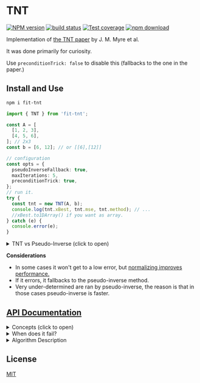 # TNT

[![NPM version][npm-image]][npm-url]
[![build status][ci-image]][ci-url]
[![Test coverage][codecov-image]][codecov-url]
[![npm download][download-image]][download-url]

<!--
[![DOI](https://zenodo.org/badge/DOI/[DOINUMBER]/zenodo.8189402.svg)](https://doi.org/[DOINUMBER]/zenodo.8189402) -->

Implementation of [the TNT paper](https://ieeexplore.ieee.org/abstract/document/8425520) by J. M. Myre et al.

It was done primarily for curiosity.

Use `preconditionTrick: false` to disable this (fallbacks to the one in the paper.)

## Install and Use

```bash
npm i fit-tnt
```

```ts
import { TNT } from 'fit-tnt';

const A = [
  [1, 2, 3],
  [4, 5, 6],
]; // 2x3
const b = [6, 12]; // or [[6],[12]]

// configuration
const opts = {
  pseudoInverseFallback: true,
  maxIterations: 5,
  preconditionTrick: true,
};
// run it.
try {
  const tnt = new TNT(A, b);
  console.log(tnt.xBest, tnt.mse, tnt.method); // ...
  //xBest.to1DArray() if you want as array.
} catch (e) {
  console.error(e);
}
```

<details>

<summary>TNT vs Pseudo-Inverse (click to open)</summary>

The smaller the **rows/columns** ratio, the more one should use the
pseudo inverse method (currently this `criticalRatio` is set to 1/10)

```
DIMENSIONS:  500 200

// first comes error at each exec
TNT 0 error:  0.056767708654328744
PI 0 error:  0.05676770865432878
TNT 1 error:  0.044906499328197645
PI 1 error:  0.04490649932819768
TNT 2 error:  0.04818591644803032
PI 2 error:  0.04818591644803034
// ...
TNT 9 error:  0.05553764914456371
PI 9 error:  0.05553764914456364

// the avg time
TNT AVG EX TIME:  0.09274175899999997
PI AVG EXEC TIME:  0.4914849491999999

// and the avg time ratio
RATIO (tnt/pi) AVG TIME:  0.18869704789731123 (about 5x faster.)
```

</details>

**Considerations**

- In some cases it won't get to a low error, but [normalizing improves performance.](https://stats.stackexchange.com/questions/306019/in-linear-regression-why-do-we-often-have-to-normalize-independent-variables-pr)
- If it errors, it fallbacks to the pseudo-inverse method.
- Very under-determined are ran by pseudo-inverse, the reason is that in those cases pseudo-inverse is faster.

## [API Documentation](https://newresu.github.io/fit-tnt/)

<details>
<summary>
Concepts (click to open)
</summary>

The linear problem appears in all science:

$$A\,x = b$$

and methods to solve it fast abound. In practice, this equation almost never the straightforward solution $A^{-1}$, so the Least-Squares approach is used to minimize the squared error in the predictions:

$$ E(x) = \mathrm{min}\_x \left|\left| A\,x -b \right|\right|\_2^2$$

i.e to minimize the $L_2$ (or $L_2^2$ which is equivalent.); this is the Least-Squares problem.

The solution, where the error-gradient is zero i.e $\nabla_x E(x)=0$ is $$A^T\,A x = A^T b$$

When computed directly (as done here), $A^T\,A$ has a condition number $\kappa (A^T A) = \kappa (A)^2$. This affects the precision of the solutions; especially when $\kappa (A) > 10^8$.

Larger condition number also tends to slow the convergence.

**TNT**

The Conjugate Gradient for Normal Residual (CGNR) is a popular method for solving Sparse Least-Squares problems, where the design matrix has many zeros.

The reason for "Large" is that systems with $m \lt\lt n$ can be solved faster and more accurately using the Pseudo-Inverse. Even though the QR decomposition-method can be more accurate, TNT tends to be faster in overdetermined problems where $m \approx n$ or $m \gt n$.

TNT revives CGNR for Dense Large matrices. It uses a modified version Preconditioned-CGNR to update $A^T\,A$ so that $A$ becomes positive definite which means it has full column rank.

To be clear, positive definite means:
$$x^T M x \gt 0$$

In our case:

$$x^T \,(A^T A)\, x \gt 0$$

This means:

$$(A\,x)^T (A x) \gt 0$$

Which means that each $(\ldots)$ must be non-zero. This happens only when the columns are linearly independent. If the columns of $A$ are linearly independent then it's invertible/non-singular, and $A^T A$ is invertible.

So we want to pre-condition $A^T A$ so that it is invertible.

However, this can happen while also returning $L = \mathrm{Cho}(A^T\,A)$ that has some near-zero value in the diagonal, blowing up the method.

</details>

<details>

<summary>When does it fail?</summary>

If the matrix is positive-definite but the Cholesky decomposition returns some very small number in the diagonal. This triggers a very large number in the back-substitution.

The root cause seems to be very-ill-conditioned matrices. [Related post.](https://math.stackexchange.com/questions/730421/is-aat-a-positive-definite-symmetric-matrix)

The pseudoInverse will do better since the condition number is the square root of the normal equations (used by TNT.)

Enabling `{pseudoInverseFallback:true}` and it will solve it in the cases where TNT fails.

I suspect that one could add the value in the diagonal in a smarter way, so that no value in $L$ is very near $0$, but it's hard to know what this implies for the accuracy.

</details>
<details>
<summary>
Algorithm Description
</summary>

1. Carry out product: $N=A^T\,A$ (`N` is Symmetric.)
2. [Cholesky Decomposition](https://en.wikipedia.org/wiki/Cholesky_decomposition) and factor: R, p = Cho(N)
3. `if !p: N = N + e\*I`, $\epsilon$ being a tiny number.
4. Residual $r_0 = A\,x_0 - b$
5. Gradient per coefficient ($r$), $g_0 = A^T r_0$
6. Error in the coefficients $z_0 = R^{-1}\,g_0$
7. Get $\alpha$ as `a = dot(z,g)/dot (r,r)`
8. Update $x$ as $x_{i+1}=x_{i} + a_i\times p_i$
9. Next residual $r_{i+1} = r_i - a_i \times r_i$
10. New gradient $g_{i+1} = A^T r_{i+1}$
11. New error in coefficients: $z_{i+1} = R^{-1}\,g_{i+1}$
12. Get $\beta$ `beta = dot(z_{i+1},g_{i+1})/dot (z_i,g_i)`

</details>

## License

[MIT](./LICENSE)

[npm-image]: https://img.shields.io/npm/v/fit-tnt.svg
[npm-url]: https://www.npmjs.com/package/fit-tnt
[ci-image]: https://github.com/newresu/fit-tnt/actions/workflows/nodejs.yml/badge.svg
[ci-url]: https://github.com/newresu/fit-tnt/actions/workflows/nodejs.yml
[codecov-image]: https://img.shields.io/codecov/c/github/newresu/fit-tnt.svg
[codecov-url]: https://codecov.io/gh/newresu/fit-tnt
[download-image]: https://img.shields.io/npm/dm/fit-tnt.svg
[download-url]: https://www.npmjs.com/package/fit-tnt
